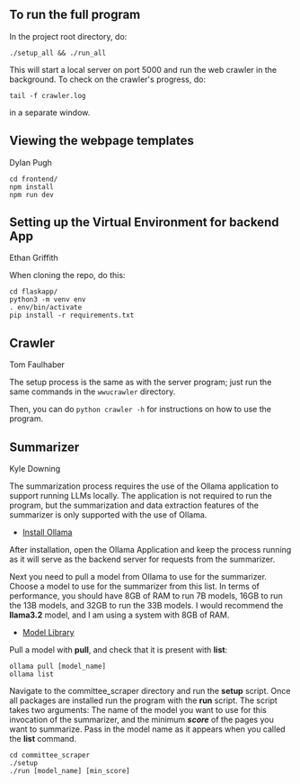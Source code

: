 ## To run the full program

In the project root directory, do:
```
./setup_all && ./run_all
```

This will start a local server on port 5000 and run the web crawler in the background. To check on the crawler's progress, do:
```
tail -f crawler.log
```
in a separate window.

## Viewing the webpage templates
Dylan Pugh

```
cd frontend/
npm install
npm run dev
```

## Setting up the Virtual Environment for backend App
Ethan Griffith

When cloning the repo, do this:
```
cd flaskapp/
python3 -m venv env
. env/bin/activate
pip install -r requirements.txt
```

## Crawler
Tom Faulhaber

The setup process is the same as with the server program; just run the same commands in the `wwucrawler` directory.

Then, you can do `python crawler -h` for instructions on how to use the program.

## Summarizer
Kyle Downing

The summarization process requires the use of the Ollama application to support
running LLMs locally. The application is not required to run the program, but the summarization
and data extraction features of the summarizer is only supported with the use of Ollama.

- [Install Ollama](https://ollama.com/download)

After installation, open the Ollama Application and keep the process running as it will serve
as the backend server for requests from the summarizer. 

Next you need to pull a model from Ollama to use for the summarizer. Choose a model to use for the 
summarizer from this list. In terms of performance, you should have 8GB of RAM to run
7B models, 16GB to run the 13B models, and 32GB to run the 33B models. I would recommend the **llama3.2** model, and I am using a system with 8GB of RAM.

- [Model Library](https://github.com/ollama/ollama?tab=readme-ov-file#model-library)

Pull a model with **pull**, and check that it is present with **list**:
```
ollama pull [model_name]
ollama list
```

Navigate to the committee_scraper directory and run the **setup** script. Once all packages are installed
run the program with the **run** script. The script takes two arguments: The name of the model you want to use
for this invocation of the summarizer, and the minimum ___score___ of the pages you want to summarize. Pass in the 
model name as it appears when you called the **list** command. 

```
cd committee_scraper
./setup
./run [model_name] [min_score]
```
